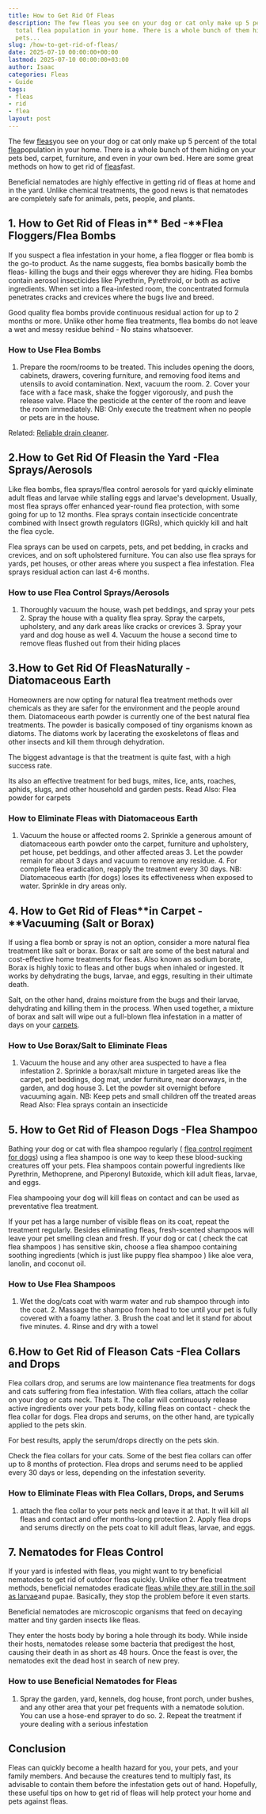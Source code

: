 ```yaml
---
title: How to Get Rid Of Fleas
description: The few fleas you see on your dog or cat only make up 5 percent of the
  total flea population in your home. There is a whole bunch of them hiding on your
  pets...
slug: /how-to-get-rid-of-fleas/
date: 2025-07-10 00:00:00+00:00
lastmod: 2025-07-10 00:00:00+03:00
author: Isaac
categories: Fleas
- Guide
tags:
- fleas
- rid
- flea
layout: post
---
```

The few [fleas](https://pets.webmd.com/spot-fleas)you see on your dog or cat only make up 5 percent of the total [flea](https://pestpolicy.com/getting-rid-of-fleas-in-the-carpet/)population in your home. There is a whole bunch of them hiding on your pets bed, carpet, furniture, and even in your own bed. Here are some great methods on how to get rid of [fleas](https://pestpolicy.com/how-to-get-rid-of-flea-eggs-on-cats/)fast.

Beneficial nematodes are highly effective in getting rid of fleas at home and in the yard. Unlike chemical treatments, the good news is that nematodes are completely safe for animals, pets, people, and plants.

##  1. How to Get Rid of Fleas in** Bed -**Flea Floggers/Flea Bombs

If you suspect a flea infestation in your home, a flea flogger or flea bomb is the go-to product. As the name suggests, flea bombs basically bomb the fleas- killing the bugs and their eggs wherever they are hiding. Flea bombs contain aerosol insecticides like Pyrethrin, Pyrethroid, or both as active ingredients. When set into a flea-infested room, the concentrated formula penetrates cracks and crevices where the bugs live and breed.

Good quality flea bombs provide continuous residual action for up to 2 months or more. Unlike other home flea treatments, flea bombs do not leave a wet and messy residue behind - No stains whatsoever.

###  **How to Use Flea Bombs**

1. Prepare the room/rooms to be treated. This includes opening the doors, cabinets, drawers, covering furniture, and removing food items and utensils to avoid contamination. Next, vacuum the room. 2. Cover your face with a face mask, shake the fogger vigorously, and push the release valve. Place the pesticide at the center of the room and leave the room immediately. NB: Only execute the treatment when no people or pets are in the house.

Related: [Reliable drain cleaner](https://pestpolicy.com/best-drain-cleaner//).

##  2.How to Get Rid Of Fleasin the Yard -Flea Sprays/Aerosols

Like flea bombs, flea sprays/flea control aerosols for yard quickly eliminate adult fleas and larvae while stalling eggs and larvae's development. Usually, most flea sprays offer enhanced year-round flea protection, with some going for up to 12 months. Flea sprays contain insecticide concentrate combined with Insect growth regulators (IGRs), which quickly kill and halt the flea cycle.

Flea sprays can be used on carpets, pets, and pet bedding, in cracks and crevices, and on soft upholstered furniture. You can also use flea sprays for yards, pet houses, or other areas where you suspect a flea infestation. Flea sprays residual action can last 4-6 months.

###  **How to use Flea Control Sprays/Aerosols**

1. Thoroughly vacuum the house, wash pet beddings, and spray your pets 2. Spray the house with a quality flea spray. Spray the carpets, upholstery, and any dark areas like cracks or crevices 3. Spray your yard and dog house as well 4. Vacuum the house a second time to remove fleas flushed out from their hiding places

##  3.How to Get Rid Of FleasNaturally -Diatomaceous Earth

Homeowners are now opting for natural flea treatment methods over chemicals as they are safer for the environment and the people around them. Diatomaceous earth powder is currently one of the best natural flea treatments. The powder is basically composed of tiny organisms known as diatoms. The diatoms work by lacerating the exoskeletons of fleas and other insects and kill them through dehydration.

The biggest advantage is that the treatment is quite fast, with a high success rate.

Its also an effective treatment for bed bugs, mites, lice, ants, roaches, aphids, slugs, and other household and garden pests. Read Also: Flea powder for carpets

###  **How to Eliminate Fleas with Diatomaceous Earth**

1. Vacuum the house or affected rooms 2. Sprinkle a generous amount of diatomaceous earth powder onto the carpet, furniture and upholstery, pet house, pet beddings, and other affected areas 3. Let the powder remain for about 3 days and vacuum to remove any residue. 4. For complete flea eradication, reapply the treatment every 30 days. NB: Diatomaceous earth (for dogs) loses its effectiveness when exposed to water. Sprinkle in dry areas only.

##  4. How to Get Rid of Fleas**in Carpet -**Vacuuming (Salt or Borax)

If using a flea bomb or spray is not an option, consider a more natural flea treatment like salt or borax. Borax or salt are some of the best natural and cost-effective home treatments for fleas. Also known as sodium borate, Borax is highly toxic to fleas and other bugs when inhaled or ingested. It works by dehydrating the bugs, larvae, and eggs, resulting in their ultimate death.

Salt, on the other hand, drains moisture from the bugs and their larvae, dehydrating and killing them in the process. When used together, a mixture of borax and salt will wipe out a full-blown flea infestation in a matter of days on your [carpets](https://www.wikihow.com/Get-Rid-of-Fleas-in-Carpets).

###  **How to Use Borax/Salt to Eliminate Fleas**

1. Vacuum the house and any other area suspected to have a flea infestation 2. Sprinkle a borax/salt mixture in targeted areas like the carpet, pet beddings, dog mat, under furniture, near doorways, in the garden, and dog house 3. Let the powder sit overnight before vacuuming again. NB: Keep pets and small children off the treated areas Read Also: Flea sprays contain an insecticide

##  5. How to Get Rid of Fleason Dogs -Flea Shampoo

Bathing your dog or cat with flea shampoo regularly ( [flea control regiment for dogs](https://www.petmd.com/dog/parasites/evr_dg_10_ways_to_stop_fleas_from_biting_your_dog)) using a flea shampoo is one way to keep these blood-sucking creatures off your pets. Flea shampoos contain powerful ingredients like Pyrethrin, Methoprene, and Piperonyl Butoxide, which kill adult fleas, larvae, and eggs.

Flea shampooing your dog will kill fleas on contact and can be used as preventative flea treatment.

If your pet has a large number of visible fleas on its coat, repeat the treatment regularly. Besides eliminating fleas, fresh-scented shampoos will leave your pet smelling clean and fresh. If your dog or cat ( check the cat flea shampoos ) has sensitive skin, choose a flea shampoo containing soothing ingredients (which is just like puppy flea shampoo ) like aloe vera, lanolin, and coconut oil.

###  **How to Use Flea Shampoos**

1. Wet the dog/cats coat with warm water and rub shampoo through into the coat. 2. Massage the shampoo from head to toe until your pet is fully covered with a foamy lather. 3. Brush the coat and let it stand for about five minutes. 4. Rinse and dry with a towel

##  6.How to Get Rid of Fleason Cats -Flea Collars and Drops

Flea collars drop, and serums are low maintenance flea treatments for dogs and cats suffering from flea infestation. With flea collars, attach the collar on your dog or cats neck. Thats it. The collar will continuously release active ingredients over your pets body, killing fleas on contact - check the flea collar for dogs. Flea drops and serums, on the other hand, are typically applied to the pets skin.

For best results, apply the serum/drops directly on the pets skin.

Check the flea collars for your cats. Some of the best flea collars can offer up to 8 months of protection. Flea drops and serums need to be applied every 30 days or less, depending on the infestation severity.

###  **How to Eliminate Fleas with Flea Collars, Drops, and Serums**

1. attach the flea collar to your pets neck and leave it at that. It will kill all fleas and contact and offer months-long protection 2. Apply flea drops and serums directly on the pets coat to kill adult fleas, larvae, and eggs.

##  7. Nematodes for Fleas Control

If your yard is infested with fleas, you might want to try beneficial nematodes to get rid of outdoor fleas quickly. Unlike other flea treatment methods, beneficial nematodes eradicate [fleas while they are still in the soil as larvae](https://pestpolicy.com/what-do-flea-larvae-look-like/)and pupae. Basically, they stop the problem before it even starts.

Beneficial nematodes are microscopic organisms that feed on decaying matter and tiny garden insects like fleas.

They enter the hosts body by boring a hole through its body. While inside their hosts, nematodes release some bacteria that predigest the host, causing their death in as short as 48 hours. Once the feast is over, the nematodes exit the dead host in search of new prey.

###  **How to use Beneficial Nematodes for Fleas**

1. Spray the garden, yard, kennels, dog house, front porch, under bushes, and any other area that your pet frequents with a nematode solution. You can use a hose-end sprayer to do so. 2. Repeat the treatment if youre dealing with a serious infestation

##  Conclusion

Fleas can quickly become a health hazard for you, your pets, and your family members. And because the creatures tend to multiply fast, its advisable to contain them before the infestation gets out of hand. Hopefully, these useful tips on how to get rid of fleas will help protect your home and pets against fleas.